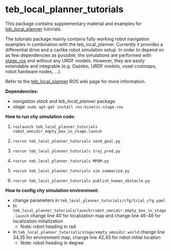 # teb_local_planner_tutorials
This package contains supplementary material and examples for [teb_local_planner](http://wiki.ros.org/teb_local_planner) tutorials.

The tutorials package mainly contains fully working robot navigation examples in combination with the teb_local_planner.
Currently it provides a differential drive and a carlike robot simulation setup.
In order to depend on as few dependencies as possible, the simulations are performed with [stage_ros](http://wiki.ros.org/stage_ros)
and without any URDF models. However, they are easily extendable and integrable (e.g. Gazebo, URDF models, voxel costmaps, robot hardware nodes, ...).

Refer to the [teb_local_planner](http://wiki.ros.org/teb_local_planner) ROS wiki page for more information.

**Dependencies:**

 * *navigation stack* and *teb_local_planner* package
 * *stage*: `sudo apt-get install ros-kinetic-stage-ros`

**How to run chy simulation code:**

1. `roslaunch teb_local_planner_tutorials robot_omnidir_empty_box_in_stage.launch`

2. `rosrun teb_local_planner_tutorials send_goal.py`

3. `rosrun teb_local_planner_tutorials traj_pred.py`

4. `rosrun teb_local_planner_tutorials MPDM.py`

5. `rosrun teb_local_planner_tutorials sim_summarize.py`

6. `rosrun teb_local_planner_tutorials publish_human_obstacle.py`

**How to config chy simulation environment:**

* change parameters in `teb_local_planner_tutorials/cfg/trial_cfg.yaml`
* In `teb_local_planner_tutorials/launch/robot_omnidir_empty_box_in_stage.launch` change line 40 for localization map and change line 46-48 for localization initialization
    * Note: robot heading in rad
* In `teb_local_planner_tutorials/stage/empty_omnidir.world` change line 34,35 for environment map, change line 42,43 for robot initial location
    * Note: robot heading in degree 